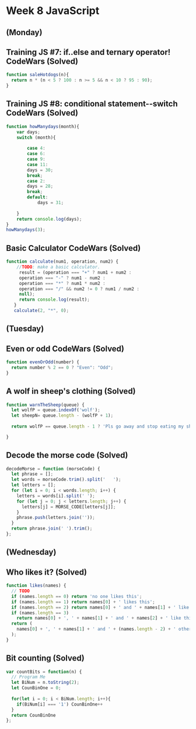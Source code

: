 # Week 8 JavaScript
## (Monday)
## Training JS #7: if..else and ternary operator! CodeWars (Solved)

```JavaScript
function saleHotdogs(n){
  return n * (n < 5 ? 100 : n >= 5 && n < 10 ? 95 : 90);
}
```
## Training JS #8: conditional statement--switch CodeWars (Solved)

```JavaScript
function howManydays(month){
    var days;
    switch (month){
        
        case 4: 
        case 6: 
        case 9:
        case 11:
        days = 30;
        break;
        case 2:
        days = 28;
        break;
        default:
            days = 31;
    
    }
    return console.log(days);
}
howManydays(3);
```

## Basic Calculator CodeWars (Solved)

```JavaScript
function calculate(num1, operation, num2) {
    //TODO: make a basic calculator.
     result = (operation === "+" ? num1 + num2 : 
     operation === "-" ? num1 - num2 : 
     operation === "*" ? num1 * num2 : 
     operation === "/" && num2 != 0 ? num1 / num2 : 
     null);
     return console.log(result);
   }
   calculate(2, "*", 0);
```
## (Tuesday)
## Even or odd CodeWars (Solved)

```JavaScript
function evenOrOdd(number) {
  return number % 2 == 0 ? "Even": "Odd";
}
```

## A wolf in sheep's clothing (Solved)

```JavaScript
function warnTheSheep(queue) {
  let wolfP = queue.indexOf('wolf');
  let sheepN= queue.length - (wolfP + 1);
  
  return wolfP == queue.length - 1 ? 'Pls go away and stop eating my sheep' : 'Oi! Sheep number '+ sheepN +'! You are about to be eaten by a wolf!'

}
```
## Decode the morse code (Solved)

```JavaScript
decodeMorse = function (morseCode) {
  let phrase = [];
  let words = morseCode.trim().split('   ');
  let letters = [];
  for (let i = 0; i < words.length; i++) {
    letters = words[i].split(' ');
    for (let j = 0; j < letters.length; j++) {
      letters[j] = MORSE_CODE[letters[j]];
    }
    phrase.push(letters.join(''));
  }
  return phrase.join(' ').trim();
};
```

## (Wednesday)
## Who likes it? (Solved)

```JavaScript
function likes(names) {
  // TODO
  if (names.length == 0) return 'no one likes this';
  if (names.length == 1) return names[0] + ' likes this';
  if (names.length == 2) return names[0] + ' and ' + names[1] + ' like this';
  if (names.length == 3)
    return names[0] + ', ' + names[1] + ' and ' + names[2] + ' like this';
  return (
    names[0] + ', ' + names[1] + ' and ' + (names.length - 2) + ' others like this'
  );
}
```
## Bit counting (Solved)

```JavaScript
var countBits = function(n) {
  // Program Me
  let BiNum = n.toString(2);
  let CounBinOne = 0;
  
  for(let i = 0; i < BiNum.length; i++){
    if(BiNum[i] === '1') CounBinOne++
  }
  return CounBinOne
};
```



